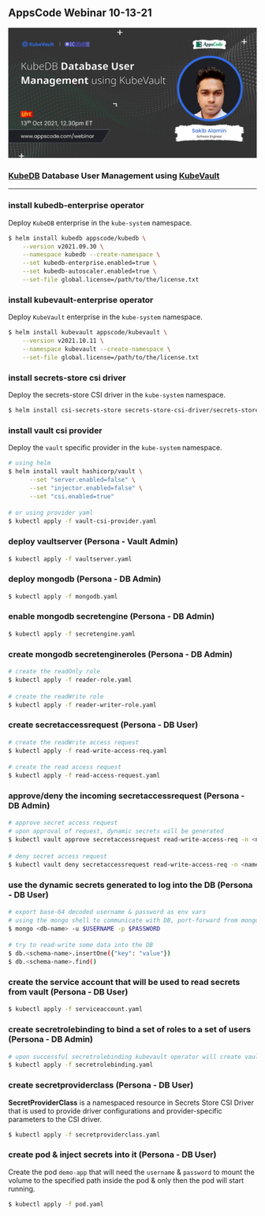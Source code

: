 ## AppsCode Webinar 10-13-21
<p class="has-text-centered">
  <img src="./static/webinar-poster-10-13-21.jpeg" alt="Poster" style="border: none">
</p>

### [KubeDB](https://kubedb.com/) Database User Management using [KubeVault](https://kubevault.com/)

---
### install kubedb-enterprise operator
Deploy `KubeDB` enterprise in the `kube-system` namespace.
```bash
$ helm install kubedb appscode/kubedb \
    --version v2021.09.30 \
    --namespace kubedb --create-namespace \
    --set kubedb-enterprise.enabled=true \
    --set kubedb-autoscaler.enabled=true \
    --set-file global.license=/path/to/the/license.txt
```

### install kubevault-enterprise operator
Deploy `KubeVault` enterprise in the `kube-system` namespace.
```bash
$ helm install kubevault appscode/kubevault \
    --version v2021.10.11 \
    --namespace kubevault --create-namespace \
    --set-file global.license=/path/to/the/license.txt
```

### install secrets-store csi driver
Deploy the secrets-store CSI driver in the `kube-system` namespace.
```bash
$ helm install csi-secrets-store secrets-store-csi-driver/secrets-store-csi-driver --namespace kube-system
```

### install vault csi provider
Deploy the `vault` specific provider in the `kube-system` namespace.
```bash
# using helm
$ helm install vault hashicorp/vault \
      --set "server.enabled=false" \
      --set "injector.enabled=false" \
      --set "csi.enabled=true"
     
# or using provider yaml
$ kubectl apply -f vault-csi-provider.yaml
```

### deploy vaultserver (Persona - Vault Admin)

```bash
$ kubectl apply -f vaultserver.yaml
```

### deploy mongodb (Persona - DB Admin)
```bash
$ kubectl apply -f mongodb.yaml
```

### enable mongodb secretengine (Persona - DB Admin)

```bash
$ kubectl apply -f secretengine.yaml
```

### create mongodb secretengineroles (Persona - DB Admin)

```bash
# create the readOnly role
$ kubectl apply -f reader-role.yaml

# create the readWrite role
$ kubectl apply -f reader-writer-role.yaml
```

### create secretaccessrequest (Persona - DB User)
```bash
# create the readWrite access request
$ kubectl apply -f read-write-access-req.yaml

# create the read access request
$ kubectl apply -f read-access-request.yaml
```

### approve/deny the incoming secretaccessrequest (Persona - DB Admin)
```bash
# approve secret access request
# upon approval of request, dynamic secrets will be generated
$ kubectl vault approve secretaccessrequest read-write-access-req -n <namespace>

# deny secret access request
$ kubectl vault deny secretaccessrequest read-write-access-req -n <namespace>
```

### use the dynamic secrets generated to log into the DB (Persona - DB User)
```bash
# export base-64 decoded username & password as env vars
# using the mongo shell to communicate with DB, port-forward from mongodb svc beforehand
$ mongo <db-name> -u $USERNAME -p $PASSWORD

# try to read-write some data into the DB
$ db.<schema-name>.insertOne({"key": "value"})
$ db.<schema-name>.find()
```

### create the service account that will be used to read secrets from vault (Persona - DB User)
```bash
$ kubectl apply -f serviceaccount.yaml
```

### create secretrolebinding to bind a set of roles to a set of users (Persona - DB Admin)
```bash
# upon successful secretrolebinding kubevault operator will create vaultpolicy & vaultpolicybinding
$ kubectl apply -f secretrolebinding.yaml
```

### create secretproviderclass (Persona - DB User)
**SecretProviderClass** is a namespaced resource in Secrets Store CSI Driver that is used to provide driver configurations and provider-specific parameters to the CSI driver.

```bash
$ kubectl apply -f secretproviderclass.yaml
```

### create pod & inject secrets into it (Persona - DB User)
Create the pod `demo-app` that will need the `username` & `password` to mount the volume to the specified path inside the pod & only then the pod will start running.
```bash
$ kubectl apply -f pod.yaml
```
